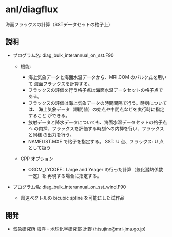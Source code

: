 anl/diagflux
========

  海面フラックスの計算（SSTデータセットの格子上）


説明
--------

- プログラム名: diag_bulk_interannual_on_sst.F90

  - 機能: 
    - 海上気象データと海面水温データから、MRI.COM のバルク式を用いて
      海面フラックスを計算する。
    - フラックスの評価を行う格子点は海面水温データセットの格子点である。
    - フラックスの評価は海上気象データの時間間隔で行う。時刻については、
      海上気象データ（瞬間値）の始点や中間点などを実行時に指定すること
      ができる。
    - 放射データと降水データについても、海面水温データセットの格子点へ
      の内挿、フラックスを評価する時刻への内挿を行い、フラックスと同様
      の出力を行う。
    - NAMELIST.MXE で格子を指定する。
      SST: U 点、フラックス: U 点として扱う

  - CPP オプション

    - OGCM_LYCOEF : Large and Yeager の行った計算（気化潜熱係数一定）を
                    再現する場合に指定する。

- プログラム名: diag_bulk_interannual_on_sst_wind.F90

  - 風速ベクトルの bicubic spline を可能にした試作品


開発
--------

- 気象研究所 海洋・地球化学研究部 辻野 (htsujino@mri-jma.go.jp)

